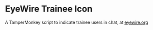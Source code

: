 # EyeWire Trainee Icon
A TamperMonkey script to indicate trainee users in chat, at [eyewire.org](https://eyewire.org)
